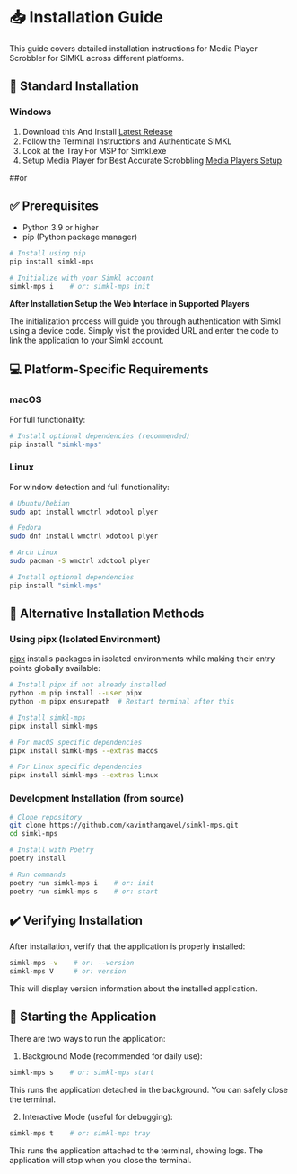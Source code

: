 # 📥 Installation Guide

This guide covers detailed installation instructions for Media Player Scrobbler for SIMKL across different platforms.


## 🚀 Standard Installation


### Windows

1. Download this And Install
[Latest Release](https://github.com/kavinthangavel/Media-Player-Scrobbler-for-Simkl/releases/latest) 
2. Follow the Terminal Instructions and Authenticate SIMKL
3. Look at the Tray For MSP for Simkl.exe
4. Setup Media Player for Best Accurate Scrobbling [Media Players Setup](https://github.com/kavinthangavel/Media-Player-Scrobbler-for-Simkl/blob/main/docs/media-players.md#%EF%B8%8F-player-configuration-for-advanced-tracking)

##or

## ✅ Prerequisites

- Python 3.9 or higher
- pip (Python package manager)

```bash
# Install using pip
pip install simkl-mps

# Initialize with your Simkl account
simkl-mps i    # or: simkl-mps init
```

**After Installation Setup the Web Interface in Supported Players**

The initialization process will guide you through authentication with Simkl using a device code. Simply visit the provided URL and enter the code to link the application to your Simkl account.

## 💻 Platform-Specific Requirements


### macOS
For full functionality:
```bash
# Install optional dependencies (recommended)
pip install "simkl-mps"
```

### Linux
For window detection and full functionality:
```bash
# Ubuntu/Debian
sudo apt install wmctrl xdotool plyer

# Fedora
sudo dnf install wmctrl xdotool plyer

# Arch Linux
sudo pacman -S wmctrl xdotool plyer

# Install optional dependencies
pip install "simkl-mps"
```

## 🔄 Alternative Installation Methods

### Using pipx (Isolated Environment)

[pipx](https://pypa.github.io/pipx/) installs packages in isolated environments while making their entry points globally available:

```bash
# Install pipx if not already installed
python -m pip install --user pipx
python -m pipx ensurepath  # Restart terminal after this

# Install simkl-mps
pipx install simkl-mps

# For macOS specific dependencies
pipx install simkl-mps --extras macos

# For Linux specific dependencies
pipx install simkl-mps --extras linux
```

### Development Installation (from source)

```bash
# Clone repository
git clone https://github.com/kavinthangavel/simkl-mps.git
cd simkl-mps

# Install with Poetry
poetry install

# Run commands
poetry run simkl-mps i    # or: init
poetry run simkl-mps s    # or: start
```

## ✔️ Verifying Installation

After installation, verify that the application is properly installed:

```bash
simkl-mps -v    # or: --version
simkl-mps V     # or: version
```

This will display version information about the installed application.

## 🚀 Starting the Application

There are two ways to run the application:

1. Background Mode (recommended for daily use):
```bash
simkl-mps s    # or: simkl-mps start
```
This runs the application detached in the background. You can safely close the terminal.

2. Interactive Mode (useful for debugging):
```bash
simkl-mps t    # or: simkl-mps tray
```
This runs the application attached to the terminal, showing logs. The application will stop when you close the terminal.
